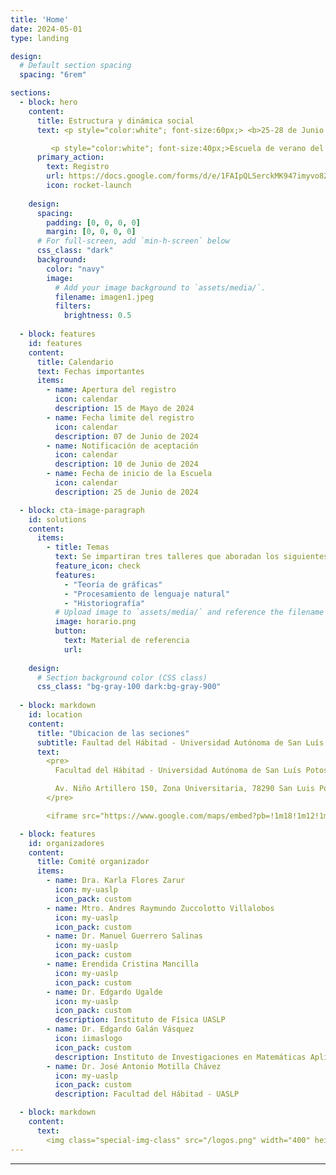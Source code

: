 ```yaml
---
title: 'Home'
date: 2024-05-01
type: landing

design:
  # Default section spacing
  spacing: "6rem"

sections:
  - block: hero
    content:
      title: Estructura y dinámica social
      text: <p style="color:white"; font-size:60px;> <b>25-28 de Junio de 2024</b></p>

         <p style="color:white"; font-size:40px;>Escuela de verano del laboratorio de humanidades y ciencias sociales computacionales</p>
      primary_action:
        text: Registro
        url: https://docs.google.com/forms/d/e/1FAIpQLSerckMK947imyvo8ZgKdE-EPCB3bMCRmFZFe24CIZ83KqBv3g/viewform?usp=sf_link
        icon: rocket-launch
      
    design:
      spacing:
        padding: [0, 0, 0, 0]
        margin: [0, 0, 0, 0]
      # For full-screen, add `min-h-screen` below
      css_class: "dark"
      background:
        color: "navy"
        image:
          # Add your image background to `assets/media/`.
          filename: imagen1.jpeg
          filters:
            brightness: 0.5
  
  - block: features
    id: features
    content:
      title: Calendario
      text: Fechas importantes
      items:
        - name: Apertura del registro
          icon: calendar
          description: 15 de Mayo de 2024
        - name: Fecha limite del registro
          icon: calendar
          description: 07 de Junio de 2024
        - name: Notificación de aceptación
          icon: calendar
          description: 10 de Junio de 2024
        - name: Fecha de inicio de la Escuela
          icon: calendar
          description: 25 de Junio de 2024

  - block: cta-image-paragraph
    id: solutions
    content:
      items:
        - title: Temas
          text: Se impartiran tres talleres que aboradan los siguientes tópicos
          feature_icon: check
          features:
            - "Teoría de gráficas"
            - "Procesamiento de lenguaje natural"
            - "Historiografía"
          # Upload image to `assets/media/` and reference the filename here
          image: horario.png
          button:
            text: Material de referencia
            url: 
        
    design:
      # Section background color (CSS class)
      css_class: "bg-gray-100 dark:bg-gray-900"
    
  - block: markdown
    id: location
    content:
      title: "Ubicacion de las seciones"
      subtitle: Faultad del Hábitad - Universidad Autónoma de San Luís Potosí
      text:
        <pre>
          Facultad del Hábitad - Universidad Autónoma de San Luís Potosí

          Av. Niño Artillero 150, Zona Universitaria, 78290 San Luis Potosí, S.L.P.
        </pre>

        <iframe src="https://www.google.com/maps/embed?pb=!1m18!1m12!1m3!1d957.1083972225258!2d-101.01427912682814!3d22.142868972626268!2m3!1f0!2f0!3f0!3m2!1i1024!2i768!4f13.1!3m3!1m2!1s0x842a98ce1f07db65%3A0xe86ada8a5f638fcc!2sFacultad%20del%20H%C3%A1bitat!5e1!3m2!1ses-419!2smx!4v1715219726328!5m2!1ses-419!2smx" width="600" height="450" style="border:0;" allowfullscreen="" loading="lazy" referrerpolicy="no-referrer-when-downgrade"></iframe>

  - block: features
    id: organizadores
    content:
      title: Comité organizador
      items:
        - name: Dra. Karla Flores Zarur
          icon: my-uaslp
          icon_pack: custom
        - name: Mtro. Andres Raymundo Zuccolotto Villalobos
          icon: my-uaslp
          icon_pack: custom
        - name: Dr. Manuel Guerrero Salinas
          icon: my-uaslp
          icon_pack: custom
        - name: Erendida Cristina Mancilla
          icon: my-uaslp
          icon_pack: custom
        - name: Dr. Edgardo Ugalde
          icon: my-uaslp
          icon_pack: custom
          description: Instituto de Física UASLP
        - name: Dr. Edgardo Galán Vásquez
          icon: iimaslogo
          icon_pack: custom
          description: Instituto de Investigaciones en Matemáticas Aplicadas y en Sistemas - UNAM
        - name: Dr. José Antonio Motilla Chávez
          icon: my-uaslp
          icon_pack: custom
          description: Facultad del Hábitad - UASLP

  - block: markdown
    content:
      text: 
        <img class="special-img-class" src="/logos.png" width="400" height="800" />
---
```



  
---
